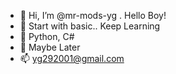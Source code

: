 - 👋 Hi, I’m @mr-mods-yg . Hello Boy!
- 👀 Start with basic.. Keep Learning
- 🌱 Python, C#
- 💞️ Maybe Later
- 📫 yg292001@gmail.com

<!---
mr-mods-yg/mr-mods-yg is a ✨ special ✨ repository because its `README.md` (this file) appears on your GitHub profile.
You can click the Preview link to take a look at your changes.
--->
